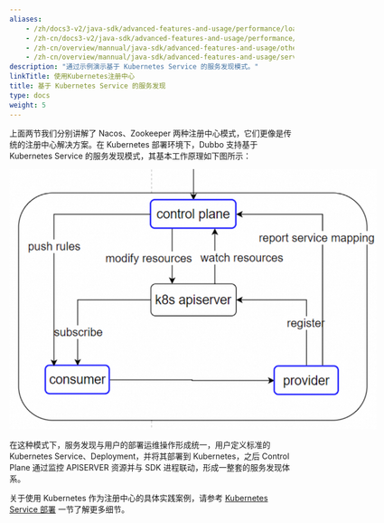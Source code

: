 ```yaml
---
aliases:
    - /zh/docs3-v2/java-sdk/advanced-features-and-usage/performance/loadbalance/
    - /zh-cn/docs3-v2/java-sdk/advanced-features-and-usage/performance/loadbalance/
    - /zh-cn/overview/mannual/java-sdk/advanced-features-and-usage/others/graceful-shutdown/
    - /zh-cn/overview/mannual/java-sdk/advanced-features-and-usage/service/consistent-hash/
description: "通过示例演示基于 Kubernetes Service 的服务发现模式。"
linkTitle: 使用Kubernetes注册中心
title: 基于 Kubernetes Service 的服务发现
type: docs
weight: 5
---
```


上面两节我们分别讲解了 Nacos、Zookeeper 两种注册中心模式，它们更像是传统的注册中心解决方案。在 Kubernetes 部署环境下，Dubbo 支持基于 Kubernetes Service 的服务发现模式，其基本工作原理如下图所示：

<img src="/imgs/v3/manual/java/tutorial/kubernetes/kubernetes-service.png" style="max-width:650px;height:auto;" />

在这种模式下，服务发现与用户的部署运维操作形成统一，用户定义标准的 Kubernetes Service、Deployment，并将其部署到 Kubernetes，之后 Control Plane 通过监控 APISERVER 资源并与 SDK 进程联动，形成一整套的服务发现体系。

关于使用 Kubernetes 作为注册中心的具体实践案例，请参考 [Kubernetes Service 部署]() 一节了解更多细节。






